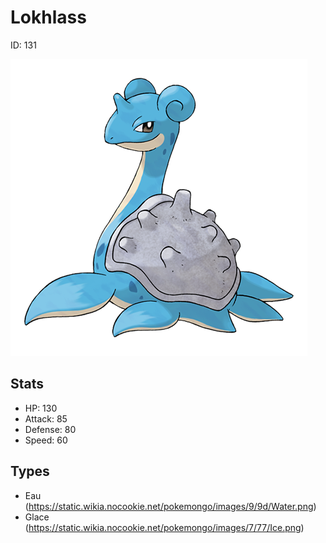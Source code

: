 # Lokhlass


ID: 131

![](https://raw.githubusercontent.com/PokeAPI/sprites/master/sprites/pokemon/other/official-artwork/131.png "Lokhlass")

## Stats


 - HP: 130
 - Attack: 85
 - Defense: 80
 - Speed: 60

## Types


 - Eau (https://static.wikia.nocookie.net/pokemongo/images/9/9d/Water.png)
 - Glace (https://static.wikia.nocookie.net/pokemongo/images/7/77/Ice.png)
